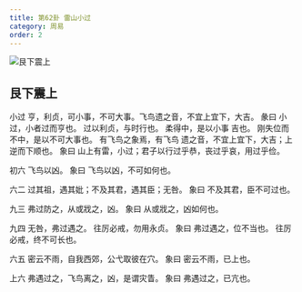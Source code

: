 ```yaml
---
title: 第62卦 雷山小过
category: 周易
order: 2
---
```


![艮下震上](https://upload.wikimedia.org/wikipedia/commons/0/0c/Yijing-62.png)

## 艮下震上

小过 亨，利贞，可小事，不可大事。飞鸟遗之音，不宜上宜下，大吉。
彖曰 小过，小者过而亨也。 过以利贞，与时行也。 柔得中，是以小事 吉也。 刚失位而不中，是以不可大事也。 有飞鸟之象焉，有飞鸟 遗之音，不宜上宜下，大吉；上逆而下顺也。
象曰 山上有雷，小过；君子以行过乎恭，丧过乎哀，用过乎俭。

初六 飞鸟以凶。
象曰 飞鸟以凶，不可如何也。

六二 过其祖，遇其妣；不及其君，遇其臣；无咎。
象曰 不及其君，臣不可过也。

九三 弗过防之，从或戕之，凶。
象曰 从或戕之，凶如何也。

九四 无咎，弗过遇之。 往厉必戒，勿用永贞。
象曰 弗过遇之，位不当也。 往厉必戒，终不可长也。

六五 密云不雨，自我西郊，公弋取彼在穴。
象曰 密云不雨，已上也。

上六 弗遇过之，飞鸟离之，凶，是谓灾眚。
象曰 弗遇过之，已亢也。